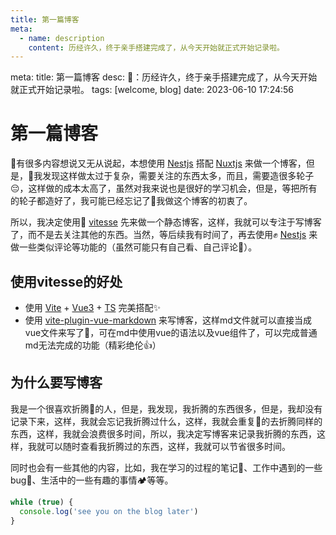 ```yaml
---
title: 第一篇博客
meta:
  - name: description
    content: 历经许久，终于亲手搭建完成了，从今天开始就正式开始记录啦。
---
```


<route lang="yaml">
meta:
  title: 第一篇博客
  desc: 🥳：历经许久，终于亲手搭建完成了，从今天开始就正式开始记录啦。
  tags: [welcome, blog]
  date: 2023-06-10 17:24:56
</route>

# 第一篇博客

🥳有很多内容想说又无从说起，本想使用 [Nestjs](https://nestjs.com/) 搭配 [Nuxtjs](https://nuxt.com/) 来做一个博客，但是，🤔我发现这样做太过于复杂，需要关注的东西太多，而且，需要造很多轮子😔，这样做的成本太高了，虽然对我来说也是很好的学习机会，但是，等把所有的轮子都造好了，我可能已经忘记了😬我做这个博客的初衷了。

所以，我决定使用🎉 [vitesse](https://github.com/antfu/vitesse) 先来做一个静态博客，这样，我就可以专注于写博客了，而不是去关注其他的东西。当然，等后续我有时间了，再去使用✊ [Nestjs](https://nestjs.com/) 来做一些类似评论等功能的（虽然可能只有自己看、自己评论🤣）。

## 使用vitesse的好处

- 使用 [Vite](https://vitejs.dev/) + [Vue3](https://v3.vuejs.org/) + [TS](https://www.typescriptlang.org/) 完美搭配✨
- 使用 [vite-plugin-vue-markdown](https://github.com/antfu/vite-plugin-vue-markdown) 来写博客，这样md文件就可以直接当成vue文件来写了🤗，可在md中使用vue的语法以及vue组件了，可以完成普通md无法完成的功能（精彩绝伦👍）

## 为什么要写博客

我是一个很喜欢折腾🤯的人，但是，我发现，我折腾的东西很多，但是，我却没有记录下来，这样，我就会忘记我折腾过什么，这样，我就会重复🧐的去折腾同样的东西，这样，我就会浪费很多时间，所以，我决定写博客来记录我折腾的东西，这样，我就可以随时查看我折腾过的东西，这样，我就可以节省很多时间。

同时也会有一些其他的内容，比如，我在学习的过程的笔记📔、工作中遇到的一些bug🐞、生活中的一些有趣的事情🏕️等等。

```js
while (true) {
  console.log('see you on the blog later')
}
```
